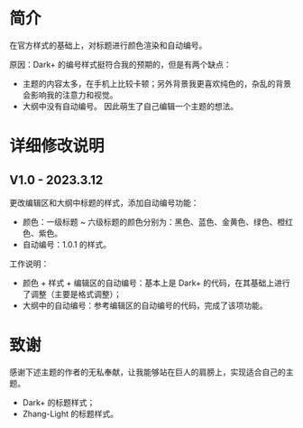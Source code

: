 # 简介
在官方样式的基础上，对标题进行颜色渲染和自动编号。

原因：Dark+ 的编号样式挺符合我的预期的，但是有两个缺点：
- 主题的内容太多，在手机上比较卡顿；另外背景我更喜欢纯色的，杂乱的背景会影响我的注意力和视觉。
- 大纲中没有自动编号。
因此萌生了自己编辑一个主题的想法。

# 详细修改说明
## V1.0 - 2023.3.12
更改编辑区和大纲中标题的样式，添加自动编号功能：
- 颜色：一级标题 ~ 六级标题的颜色分别为：黑色、蓝色、金黄色、绿色、橙红色、紫色。
- 自动编号：1.0.1 的样式。

工作说明：
- 颜色 + 样式 + 编辑区的自动编号：基本上是 Dark+ 的代码，在其基础上进行了调整（主要是格式调整）；
- 大纲中的自动编号：参考编辑区的自动编号的代码，完成了该项功能。

# 致谢
感谢下述主题的作者的无私奉献，让我能够站在巨人的肩膀上，实现适合自己的主题。
- Dark+ 的标题样式；
- Zhang-Light 的标题样式。
